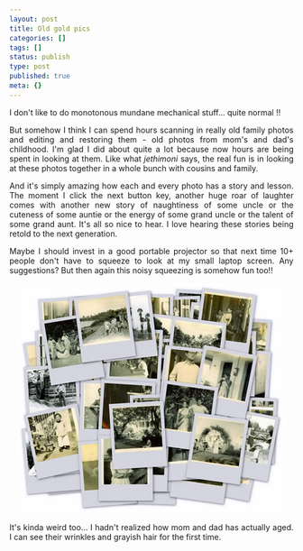 ```yaml
---
layout: post
title: Old gold pics
categories: []
tags: []
status: publish
type: post
published: true
meta: {}
---
```

<p align="justify">I don't like to do monotonous mundane mechanical stuff... quite normal !!</p>
<p align="justify">But somehow I think I can spend hours scanning in really old family photos and editing and restoring them - old photos from mom's and dad's childhood. I'm glad I did about quite a lot because now hours are being spent in looking at them. Like what <em>jethimoni</em> says, the real fun is in looking at these photos together in a whole bunch with cousins and family.</p>
<p align="justify">And it's simply amazing how each and every photo has a story and lesson. The moment I click the next button key, another huge roar of laughter comes with another new story of naughtiness of some uncle or the cuteness of some auntie or the energy of some grand uncle or the talent of some grand aunt. It's all so nice to hear. I love hearing these stories being retold to the next generation.</p>
<p align="justify">Maybe I should invest in a good portable projector so that next time 10+ people don't have to squeeze to look at my small laptop screen. Any suggestions? But then again this noisy squeezing is somehow fun too!!</p>
<p align="center"><img src="/img/collage1.jpg" /></p>
<p align="justify">It's kinda weird too... I hadn't realized how mom and dad has actually aged. I can see their wrinkles and grayish hair for the first time.</p>
